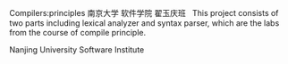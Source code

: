 Compilers:principles 南京大学 软件学院 翟玉庆班
 
This project consists of two parts including lexical analyzer and syntax parser, which are the labs from the course of compile principle.

Nanjing University Software Institute
